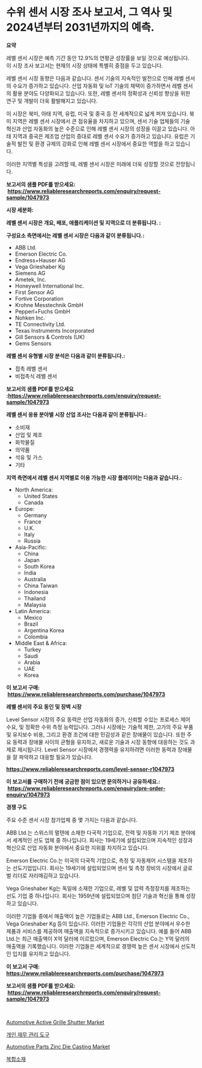 <p><h1>수위 센서 시장 조사 보고서, 그 역사 및 2024년부터 2031년까지의 예측.</h1></p><p><strong>요약</strong></p>
<p><p>레벨 센서 시장은 예측 기간 동안 12.9%의 연평균 성장률을 보일 것으로 예상됩니다. 이 시장 조사 보고서는 현재의 시장 상태에 특별히 중점을 두고 있습니다.</p><p>레벨 센서 시장 동향은 다음과 같습니다. 센서 기술의 지속적인 발전으로 인해 레벨 센서의 수요가 증가하고 있습니다. 산업 자동화 및 IoT 기술의 채택이 증가하면서 레벨 센서의 활용 분야도 다양화되고 있습니다. 또한, 레벨 센서의 정확성과 신뢰성 향상을 위한 연구 및 개발이 더욱 활발해지고 있습니다.</p><p>이 시장은 북미, 아태 지역, 유럽, 미국 및 중국 등 전 세계적으로 넓게 퍼져 있습니다. 북미 지역은 레벨 센서 시장에서 큰 점유율을 차지하고 있으며, 센서 기술 업체들의 기술 혁신과 산업 자동화의 높은 수준으로 인해 레벨 센서 시장의 성장을 이끌고 있습니다. 아태 지역과 중국은 제조업 산업의 증대로 레벨 센서 수요가 증가하고 있습니다. 유럽은 기술적 발전 및 환경 규제의 강화로 인해 레벨 센서 시장에서 중요한 역할을 하고 있습니다.</p><p>이러한 지역별 특성을 고려할 때, 레벨 센서 시장은 미래에 더욱 성장할 것으로 전망됩니다.</p></p>
<p><strong>보고서의 샘플 PDF를 받으세요: &nbsp;<a href="https://www.reliableresearchreports.com/enquiry/request-sample/1047973">https://www.reliableresearchreports.com/enquiry/request-sample/1047973</a></strong></p>
<p><strong>시장 세분화:</strong></p>
<p><strong> 레벨 센서 시장은 개요, 배포, 애플리케이션 및 지역으로 더 분류됩니다. :</strong></p>
<p><strong>구성요소 측면에서는 레벨 센서 시장은 다음과 같이 분류됩니다.:</strong></p>
<p><ul><li>ABB Ltd.</li><li>Emerson Electric Co.</li><li>Endress+Hauser AG</li><li>Vega Grieshaber Kg</li><li>Siemens AG</li><li>Ametek, Inc.</li><li>Honeywell International Inc.</li><li>First Sensor AG</li><li>Fortive Corporation</li><li>Krohne Messtechnik GmbH</li><li>Pepperl+Fuchs GmbH</li><li>Nohken Inc.</li><li>TE Connectivity Ltd.</li><li>Texas Instruments Incorporated</li><li>Gill Sensors & Controls (UK)</li><li>Gems Sensors</li></ul></p>
<p><strong> 레벨 센서 유형별 시장 분석은 다음과 같이 분류됩니다.:</strong></p>
<p><ul><li>접촉 레벨 센서</li><li>비접촉식 레벨 센서</li></ul></p>
<p><strong>보고서의 샘플 PDF를 받으세요 :<a href="https://www.reliableresearchreports.com/enquiry/request-sample/1047973">https://www.reliableresearchreports.com/enquiry/request-sample/1047973</a></strong></p>
<p><strong> 레벨 센서 응용 분야별 시장 산업 조사는 다음과 같이 분류됩니다.:</strong></p>
<p><ul><li>소비재</li><li>산업 및 제조</li><li>화학물질</li><li>의약품</li><li>석유 및 가스</li><li>기타</li></ul></p>
<p><strong>지역 측면에서 레벨 센서 지역별로 이용 가능한 시장 플레이어는 다음과 같습니다.:</strong></p>
<p><ul>
    <li>
        North America:
        <ul>
            <li>United States</li>
            <li>Canada</li>
        </ul>
    </li>
    <li>
        Europe:
        <ul>
            <li>Germany</li>
            <li>France</li>
            <li>U.K.</li>
            <li>Italy</li>
            <li>Russia</li>
        </ul>
    </li>
    <li>
        Asia-Pacific:
        <ul>
            <li>China</li>
            <li>Japan</li>
            <li>South Korea</li>
            <li>India</li>
            <li>Australia</li>
            <li>China Taiwan</li>
            <li>Indonesia</li>
            <li>Thailand</li>
            <li>Malaysia</li>
        </ul>
    </li>
    <li>
        Latin America:
        <ul>
            <li>Mexico</li>
            <li>Brazil</li>
            <li>Argentina Korea</li>
            <li>Colombia</li>
        </ul>
    </li>
    <li>
        Middle East & Africa:
        <ul>
            <li>Turkey</li>
            <li>Saudi</li>
            <li>Arabia</li>
            <li>UAE</li>
            <li>Korea</li>
        </ul>
    </li>
    </ul></p>
<p><strong>이 보고서 구매: &nbsp;<a href="https://www.reliableresearchreports.com/purchase/1047973">https://www.reliableresearchreports.com/purchase/1047973</a></strong></p>
<p><strong>레벨 센서의 주요 동인 및 장벽 시장</strong></p>
<p><p>Level Sensor 시장의 주요 동력은 산업 자동화의 증가, 신뢰할 수있는 프로세스 제어 수요, 및 정확한 수위 측정 능력입니다. 그러나 시장에는 기술적 제한, 고가의 주요 부품 및 유지보수 비용, 그리고 환경 조건에 대한 민감성과 같은 장애물이 있습니다. 또한 주요 동력과 장애물 사이의 균형을 유지하고, 새로운 기술과 시장 동향에 대응하는 것도 과제로 제시됩니다. Level Sensor 시장에서 경쟁력을 유지하려면 이러한 동력과 장애물을 잘 파악하고 대응할 필요가 있습니다.</p></p>
<p><strong><a href="https://www.reliableresearchreports.com/level-sensor-r1047973">https://www.reliableresearchreports.com/level-sensor-r1047973</a></strong></p>
<p><strong>이 보고서를 구매하기 전에 궁금한 점이 있으면 문의하거나 공유하세요.: &nbsp;<a href="https://www.reliableresearchreports.com/enquiry/pre-order-enquiry/1047973">https://www.reliableresearchreports.com/enquiry/pre-order-enquiry/1047973</a></strong></p>
<p><strong>경쟁 구도</strong></p>
<p><p>주요 수준 센서 시장 참가업체 중 몇 가지는 다음과 같습니다.</p><p>ABB Ltd.는 스위스의 멀텐에 소재한 다국적 기업으로, 전력 및 자동화 기기 제조 분야에서 세계적인 선도 업체 중 하나입니다. 회사는 19세기에 설립되었으며 지속적인 성장과 혁신으로 산업 자동화 분야에서 중요한 지위를 차지하고 있습니다.</p><p>Emerson Electric Co.는 미국의 다국적 기업으로, 측정 및 자동제어 시스템을 제조하는 선도기업입니다. 회사는 19세기에 설립되었으며 센서 및 측정 장비의 시장에서 글로벌 리더로 자리매김하고 있습니다.</p><p>Vega Grieshaber Kg는 독일에 소재한 기업으로, 레벨 및 압력 측정장치를 제조하는 선도 기업 중 하나입니다. 회사는 1959년에 설립되었으며 첨단 기술과 혁신을 통해 성장하고 있습니다.</p><p>이러한 기업들 중에서 매출액이 높은 기업들로는 ABB Ltd., Emerson Electric Co., Vega Grieshaber Kg 등이 있습니다. 이러한 기업들은 각각의 산업 분야에서 우수한 제품과 서비스를 제공하여 매출액을 지속적으로 증가시키고 있습니다. 예를 들어 ABB Ltd.는 최근 매출액이 X억 달러에 이르렀으며, Emerson Electric Co.는 Y억 달러의 매출액을 기록했습니다. 이러한 기업들은 세계적으로 경쟁력 높은 센서 시장에서 선도적인 입지를 유지하고 있습니다.</p></p>
<p><strong>이 보고서 구매: &nbsp; <a href="https://www.reliableresearchreports.com/purchase/1047973">https://www.reliableresearchreports.com/purchase/1047973</a></strong></p>
<p><strong>보고서의 샘플 PDF를 받으세요: &nbsp;<a href="https://www.reliableresearchreports.com/enquiry/request-sample/1047973">https://www.reliableresearchreports.com/enquiry/request-sample/1047973</a></strong><strong></strong></p>
<p>&nbsp;</p>
<p><p><a href="https://www.linkedin.com/pulse/automotive-active-grille-shutter-market-insights-players-forecast-jarbc?trackingId=vTOxuxJF1FH0yXMO3KRnqw%3D%3D">Automotive Active Grille Shutter Market</a></p><p><a href="https://medium.com/@maxinewilloughby/%EA%B0%9C%EC%9D%B8-%EC%9E%AC%EC%A0%95-%EA%B4%80%EB%A6%AC-%EB%8F%84%EA%B5%AC-%EC%8B%9C%EC%9E%A5-%EA%B7%9C%EB%AA%A8%EB%8A%94-%EA%B8%80%EB%A1%9C%EB%B2%8C-%EC%82%B0%EC%97%85%EC%97%90%EC%84%9C-%EC%B5%9C%EC%83%81%EC%9D%98-%EB%A7%88%EC%BC%80%ED%8C%85-%EC%B1%84%EB%84%90%EC%9D%84-%EB%B3%B4%EC%97%AC%EC%A4%8D%EB%8B%88%EB%8B%A4-f270a9586806">개인 재무 관리 도구</a></p><p><a href="https://www.linkedin.com/pulse/automotive-parts-zinc-die-casting-market-analysis-size-global-0l1sc?trackingId=mV7Ki6JKZJ%2BEJmfAP%2FSGhA%3D%3D">Automotive Parts Zinc Die Casting Market</a></p><p><a href="https://github.com/CorEmtymerich56566/Market-Research-Report-List-1/blob/main/383084430474.md">복합소재</a></p></p>
